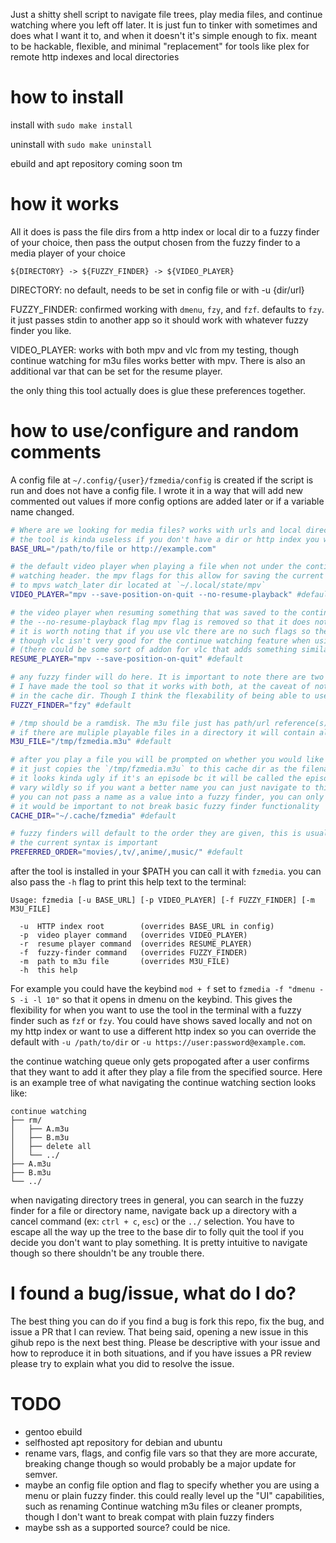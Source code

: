 Just a shitty shell script to navigate file trees, play media files, and continue watching where you left off later. It is just fun to tinker with sometimes and does what I want it to, and when it doesn't it's simple enough to fix. meant to be hackable, flexible, and minimal "replacement" for tools like plex for remote http indexes and local directories

# how to install

install with `sudo make install`

uninstall with `sudo make uninstall`

ebuild and apt repository coming soon tm

# how it works

All it does is pass the file dirs from a http index or local dir to a fuzzy finder of your choice, then pass the output chosen from the fuzzy finder to a media player of your choice

`${DIRECTORY} -> ${FUZZY_FINDER} -> ${VIDEO_PLAYER}`

DIRECTORY: no default, needs to be set in config file or with -u {dir/url}

FUZZY_FINDER: confirmed working with `dmenu`, `fzy`, and `fzf`. defaults to `fzy`. it just passes stdin to another app so it should work with whatever fuzzy finder you like.

VIDEO_PLAYER: works with both mpv and vlc from my testing, though continue watching for m3u files works better with mpv. There is also an additional var that can be set for the resume player.

the only thing this tool actually does is glue these preferences together.

# how to use/configure and random comments

A config file at `~/.config/{user}/fzmedia/config` is created if the script is run and does not have a config file. I wrote it in a way that will add new commented out values if more config options are added later or if a variable name changed.

```bash
# Where are we looking for media files? works with urls and local directories. This has to be set to something or you can just pass the -u flag.
# the tool is kinda useless if you don't have a dir or http index you want to point to. 
BASE_URL="/path/to/file or http://example.com"

# the default video player when playing a file when not under the continue
# watching header. the mpv flags for this allow for saving the current position
# to mpvs watch_later dir located at `~/.local/state/mpv`
VIDEO_PLAYER="mpv --save-position-on-quit --no-resume-playback" #default

# the video player when resuming something that was saved to the continue_watching cache
# the --no-resume-playback flag mpv flag is removed so that it does not restart your saved progress
# it is worth noting that if you use vlc there are no such flags so they should both VIDEO_PLAYER and RESUME_PLAYER should be "vlc"
# though vlc isn't very good for the continue watching feature when using m3u files which is what the the RESUME_PLAYER and VIDEO_PLAYER actually attempt to play
# (there could be some sort of addon for vlc that adds something similar to the feature that mpv has but I am unaware of one if it exists), 
RESUME_PLAYER="mpv --save-position-on-quit" #default

# any fuzzy finder will do here. It is important to note there are two real types of fuzzy finders: basic fuzzy finders, and menu tools like dmenu/rofi
# I have made the tool so that it works with both, at the caveat of not being able to give yes/no prompts or other script abilities like renaming the m3u's saved
# in the cache dir. Though I think the flexability of being able to use any type of fuzzy finder that accepts stdin more than makes up for this caveat.
FUZZY_FINDER="fzy" #default

# /tmp should be a ramdisk. The m3u file just has path/url reference(s), it's deleted after you close the video player
# if there are muliple playable files in a directory it will contain all of them, if it is a single one it will only add that single file to the m3u file
M3U_FILE="/tmp/fzmedia.m3u" #default

# after you play a file you will be prompted on whether you would like to add the current m3u file to your continue watching queue
# it just copies the `/tmp/fzmedia.m3u` to this cache dir as the filename you originally played
# it looks kinda ugly if it's an episode bc it will be called the episode number you left off on but naming conventions for this can
# vary wildly so if you want a better name you can just navigate to this directory and rename the m3u file and it will still remember where you left off. unfortunately
# you can not pass a name as a value into a fuzzy finder, you can only pick from a list you passed to it from stdin. a menu tool such as `dmenu` or `rofi` would solve this problem, though
# it would be important to not break basic fuzzy finder functionality
CACHE_DIR="~/.cache/fzmedia" #default

# fuzzy finders will default to the order they are given, this is usually some type of alpha-numeric order. If you have a prefered order you want these to show up in then change this value
# the current syntax is important
PREFERRED_ORDER="movies/,tv/,anime/,music/" #default
```

after the tool is installed in your $PATH you can call it with `fzmedia`. you can also pass the `-h` flag to print this help text to the terminal:

```
Usage: fzmedia [-u BASE_URL] [-p VIDEO_PLAYER] [-f FUZZY_FINDER] [-m M3U_FILE]

  -u  HTTP index root        (overrides BASE_URL in config)
  -p  video player command   (overrides VIDEO_PLAYER)
  -r  resume player command  (overrides RESUME_PLAYER)
  -f  fuzzy-finder command   (overrides FUZZY_FINDER)
  -m  path to m3u file       (overrides M3U_FILE)
  -h  this help
```

For example you could have the keybind `mod + f` set to `fzmedia -f "dmenu -S -i -l 10"` so that it opens in dmenu on the keybind. This gives the flexibility for when you want to use the tool in the terminal with a fuzzy finder such as `fzf` or `fzy`. You could have shows saved locally and not on my http index or want to use a different http index so you can override the default with `-u /path/to/dir` or `-u https://user:password@example.com`.

the continue watching queue only gets propogated after a user confirms that they want to add it after they play a file from the specified source. Here is an example tree of what navigating the continue watching section looks like:
```
continue watching
├── rm/
│   ├── A.m3u
│   ├── B.m3u
│   ├── delete all
│   └── ../
├── A.m3u
├── B.m3u
└── ../
```

when navigating directory trees in general, you can search in the fuzzy finder for a file or directory name, navigate back up a directory with a cancel command (ex: `ctrl + c`, `esc`) or the `../` selection. You have to escape all the way up the tree to the base dir to folly quit the tool if you decide you don't want to play something. It is pretty intuitive to navigate though so there shouldn't be any trouble there.

# I found a bug/issue, what do I do?

The best thing you can do if you find a bug is fork this repo, fix the bug, and issue a PR that I can review. That being said, opening a new issue in this gihub repo is the next best thing. Please be descriptive with your issue and how to reproduce it in both situations, and if you have issues a PR review please try to explain what you did to resolve the issue.

# TODO
- gentoo ebuild
- selfhosted apt repository for debian and ubuntu
- rename vars, flags, and config file vars so that they are more accurate, breaking change though so would probably be a major update for semver.
- maybe an config file option and flag to specify whether you are using a menu or plain fuzzy finder. this could really level up the "UI" capabilities, such as renaming Continue watching m3u files or cleaner prompts, though I don't want to break compat with plain fuzzy finders
- maybe ssh as a supported source? could be nice.

